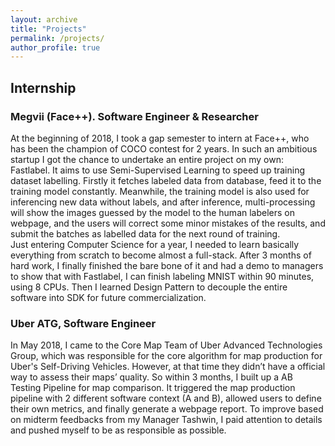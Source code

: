```yaml
---
layout: archive
title: "Projects"
permalink: /projects/
author_profile: true
---
```


## Internship
### Megvii (Face++). Software Engineer & Researcher
At the beginning of 2018, I took a gap semester to intern at Face++, who has been the champion of COCO contest for 2 years. In such an ambitious startup I got the chance to undertake an entire project on my own: Fastlabel. It aims to use Semi-Supervised Learning to speed up training dataset labelling. Firstly it fetches labeled data from database, feed it to the training model constantly. Meanwhile, the training model is also used for inferencing new data without labels, and after inference, multi-processing will show the images guessed by the model to the human labelers on webpage, and the users will correct some minor mistakes of the results, and submit the batches as labelled data for the next round of training. \
Just entering Computer Science for a year, I needed to learn basically everything from scratch to become almost a full-stack. After 3 months of hard work, I finally finished the bare bone of it and had a demo to managers to show that with Fastlabel, I can finish labeling MNIST within 90 minutes, using 8 CPUs. Then I learned Design Pattern to decouple the entire software into SDK for future commercialization. 

### Uber ATG, Software Engineer
In May 2018, I came to the Core Map Team of Uber Advanced Technologies Group, which was responsible for the core algorithm for map production for Uber's Self-Driving Vehicles. However, at that time they didn’t have a official way to assess their maps’ quality. So within 3 months, I built up a AB Testing Pipeline for map comparison. It triggered the map production pipeline with 2 different software context (A and B), allowed users to define their own metrics, and finally generate a webpage report. To improve based on midterm feedbacks from my Manager Tashwin, I paid attention to details and pushed myself to be as responsible as possible.
